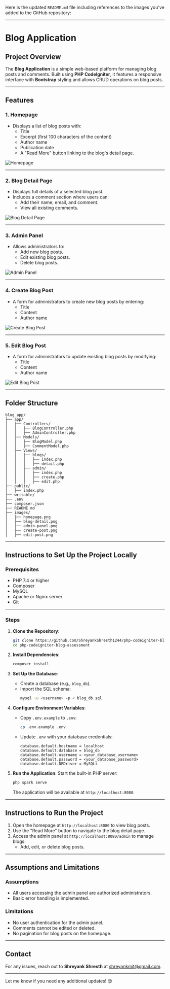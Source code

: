 Here is the updated `README.md` file including references to the images you've added to the GitHub repository:

---

# Blog Application

## Project Overview

The **Blog Application** is a simple web-based platform for managing blog posts and comments. Built using **PHP CodeIgniter**, it features a responsive interface with **Bootstrap** styling and allows CRUD operations on blog posts.

---

## Features

### 1. Homepage
- Displays a list of blog posts with:
  - Title
  - Excerpt (first 100 characters of the content)
  - Author name
  - Publication date
  - A "Read More" button linking to the blog's detail page.
  
![Homepage](https://github.com/ShreyankShresth1244/php-codeigniter-blog-assessment/blob/main/images/homepage.png)

---

### 2. Blog Detail Page
- Displays full details of a selected blog post.
- Includes a comment section where users can:
  - Add their name, email, and comment.
  - View all existing comments.

![Blog Detail Page](https://github.com/ShreyankShresth1244/php-codeigniter-blog-assessment/blob/main/images/blog-detail.png)

---

### 3. Admin Panel
- Allows administrators to:
  - Add new blog posts.
  - Edit existing blog posts.
  - Delete blog posts.

![Admin Panel](https://github.com/ShreyankShresth1244/php-codeigniter-blog-assessment/blob/main/images/admin-panel.png)

---

### 4. Create Blog Post
- A form for administrators to create new blog posts by entering:
  - Title
  - Content
  - Author name

![Create Blog Post](https://github.com/ShreyankShresth1244/php-codeigniter-blog-assessment/blob/main/images/create-post.png)

---

### 5. Edit Blog Post
- A form for administrators to update existing blog posts by modifying:
  - Title
  - Content
  - Author name

![Edit Blog Post](https://github.com/ShreyankShresth1244/php-codeigniter-blog-assessment/blob/main/images/edit-post.png)

---

## Folder Structure

```plaintext
blog_app/
├── app/
│   ├── Controllers/
│   │   ├── BlogController.php
│   │   ├── AdminController.php
│   ├── Models/
│   │   ├── BlogModel.php
│   │   ├── CommentModel.php
│   ├── Views/
│   │   ├── blogs/
│   │   │   ├── index.php
│   │   │   ├── detail.php
│   │   ├── admin/
│   │   │   ├── index.php
│   │   │   ├── create.php
│   │   │   ├── edit.php
├── public/
│   ├── index.php
├── writable/
├── .env
├── composer.json
├── README.md
├── images/
│   ├── homepage.png
│   ├── blog-detail.png
│   ├── admin-panel.png
│   ├── create-post.png
│   ├── edit-post.png
```

---

## Instructions to Set Up the Project Locally

### Prerequisites

- PHP 7.4 or higher
- Composer
- MySQL
- Apache or Nginx server
- Git

---

### Steps

1. **Clone the Repository**:
   ```bash
   git clone https://github.com/ShreyankShresth1244/php-codeigniter-blog-assessment.git
   cd php-codeigniter-blog-assessment
   ```

2. **Install Dependencies**:
   ```bash
   composer install
   ```

3. **Set Up the Database**:
   - Create a database (e.g., `blog_db`).
   - Import the SQL schema:
     ```bash
     mysql -u <username> -p < blog_db.sql
     ```

4. **Configure Environment Variables**:
   - Copy `.env.example` to `.env`:
     ```bash
     cp .env.example .env
     ```
   - Update `.env` with your database credentials:
     ```env
     database.default.hostname = localhost
     database.default.database = blog_db
     database.default.username = <your_database_username>
     database.default.password = <your_database_password>
     database.default.DBDriver = MySQLi
     ```

5. **Run the Application**:
   Start the built-in PHP server:
   ```bash
   php spark serve
   ```
   The application will be available at `http://localhost:8080`.

---

## Instructions to Run the Project

1. Open the homepage at `http://localhost:8080` to view blog posts.
2. Use the "Read More" button to navigate to the blog detail page.
3. Access the admin panel at `http://localhost:8080/admin` to manage blogs:
   - Add, edit, or delete blog posts.

---

## Assumptions and Limitations

### Assumptions
- All users accessing the admin panel are authorized administrators.
- Basic error handling is implemented.

### Limitations
- No user authentication for the admin panel.
- Comments cannot be edited or deleted.
- No pagination for blog posts on the homepage.

---

## Contact

For any issues, reach out to **Shreyank Shresth** at [shreyankmit@gmail.com](mailto:shreyankmit@gmail.com).

---

Let me know if you need any additional updates! 😊
